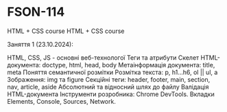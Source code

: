 # FSON-114

HTML + CSS course HTML + CSS course

Заняття 1 (23.10.2024):

HTML, CSS, JS - основні веб-технологої Теги та атрибути Cкелет HTML-документа:
doctype, html, head, body Метаінформація документа: title, meta Поняття
семантичної розмітки Розмітка текста: p, h1...h6, ol || ul, a Зображення: img та
figure Секційні теги: header, footer, main, section, nav, article, aside
Абсолютний та відносний шлях до файлу Валідація HTML-документа Інструменти
розробника: Chrome DevTools. Вкладки Elements, Console, Sources, Network.
